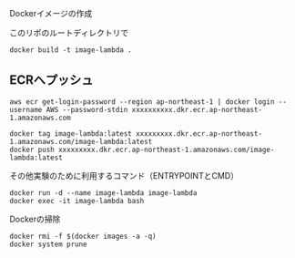 Dockerイメージの作成

このリポのルートディレクトリで
```
docker build -t image-lambda .
```

ECRへプッシュ
----
```
aws ecr get-login-password --region ap-northeast-1 | docker login --username AWS --password-stdin xxxxxxxxxx.dkr.ecr.ap-northeast-1.amazonaws.com
```

```
docker tag image-lambda:latest xxxxxxxxx.dkr.ecr.ap-northeast-1.amazonaws.com/image-lambda:latest
docker push xxxxxxxxx.dkr.ecr.ap-northeast-1.amazonaws.com/image-lambda:latest
```

その他実験のために利用するコマンド（ENTRYPOINTとCMD）
```
docker run -d --name image-lambda image-lambda
docker exec -it image-lambda bash
```

Dockerの掃除
```
docker rmi -f $(docker images -a -q)
docker system prune
```

